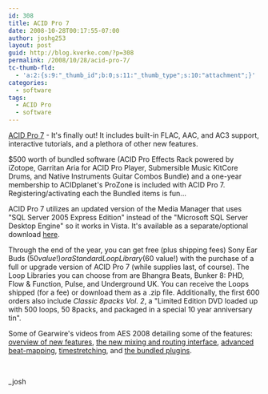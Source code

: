 ```yaml
---
id: 308
title: ACID Pro 7
date: 2008-10-28T00:17:55-07:00
author: joshg253
layout: post
guid: http://blog.kverke.com/?p=308
permalink: /2008/10/28/acid-pro-7/
tc-thumb-fld:
  - 'a:2:{s:9:"_thumb_id";b:0;s:11:"_thumb_type";s:10:"attachment";}'
categories:
  - software
tags:
  - ACID Pro
  - software
---
```

<a href="http://www.sonycreativesoftware.com/acidpro">ACID Pro 7</a> - It's finally out! It includes built-in FLAC, AAC, and AC3 support, interactive tutorials, and a plethora of other new features.

$500 worth of bundled software (ACID Pro Effects Rack powered by iZotope, Garritan Aria for ACID Pro Player, Submersible Music KitCore Drums, and Native Instruments Guitar Combos Bundle) and a one-year membership to ACIDplanet's ProZone is included with ACID Pro 7. Registering/activating each the Bundled items is fun...

ACID Pro 7 utilizes an updated version of the Media Manager that uses "SQL Server 2005 Express Edition" instead of the "Microsoft SQL Server Desktop Engine" so it works in Vista. It's available as a separate/optional download <a href="http://www.sonycreativesoftware.com/download/updates/mediamanager">here</a>.

Through the end of the year, you can get free (plus shipping fees) Sony Ear Buds ($50 value!) or a Standard Loop Library ($60 value!) with the purchase of a full or upgrade version of ACID Pro 7 (while supplies last, of course). The Loop Libraries you can choose from are Bhangra Beats, Bunker 8: PHD, Flow &amp; Function, Pulse, and Underground UK. You can receive the Loops shipped (for a fee) or download them as a .zip file. Additionally, the first 600 orders also include <em>Classic 8packs Vol. 2</em>, a "Limited Edition DVD loaded up with 500 loops, 50 8packs, and packaged in a special 10 year anniversary tin".

Some of Gearwire's videos from AES 2008 detailing some of the features: <a href="http://www.gearwire.com/sony-acidpro7-125aes.html">overview of new features</a>, <a href="http://www.gearwire.com/sony-acidpro7-125aes02.html">the new mixing and routing interface</a>, <a href="http://www.gearwire.com/sony-acidpro7-125aes03.html">advanced beat-mapping</a>, <a href="http://www.gearwire.com/sony-acidpro7-125aes04.html">timestretching</a>, and <a href="http://www.gearwire.com/sony-acidpro7-125aes05.html">the bundled plugins</a>.

&nbsp;

_josh